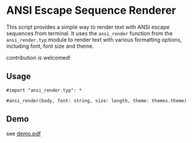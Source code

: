 # ANSI Escape Sequence Renderer

This script provides a simple way to render text with ANSI escape sequences from terminal. It uses the `ansi_render` function from the `ansi_render.typ` module to render text with various formatting options, including font, font size and theme.

contribution is welcomed!

## Usage

```typst
#import "ansi_render.typ": *

#ansi_render(body, font: string, size: length, theme: themes.theme)
```

## Demo

see [demo.pdf](https://github.com/8LWXpg/typst-ansi_render/blob/master/demo.pdf)
